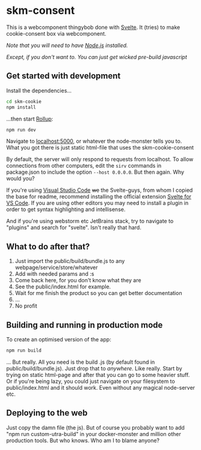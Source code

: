 # skm-consent

This is a webcomponent thingybob done with [Svelte](https://svelte.dev). It (tries) to make cookie-consent box via webcomponent. 


*Note that you will need to have [Node.js](https://nodejs.org) installed.*

*Except, if you don't want to. You can just get wicked pre-build javascript*


## Get started with development

Install the dependencies...

```bash
cd skm-cookie
npm install
```

...then start [Rollup](https://rollupjs.org):

```bash
npm run dev
```

Navigate to [localhost:5000](http://localhost:5000), or whatever the node-monster tells you to. What you got there is just static html-file that uses the skm-cookie-consent 

By default, the server will only respond to requests from localhost. To allow connections from other computers, edit the `sirv` commands in package.json to include the option `--host 0.0.0.0`. But then again. Why would you?

If you're using [Visual Studio Code](https://code.visualstudio.com/) ~~we~~ the Svelte-guys, from whom I copied the base for readme, recommend installing the official extension [Svelte for VS Code](https://marketplace.visualstudio.com/items?itemName=svelte.svelte-vscode). If you are using other editors you may need to install a plugin in order to get syntax highlighting and intellisense.

And if you're using webstorm etc JetBrains stack, try to navigate to "plugins" and search for "svelte". Isn't really that hard.


## What to do after that?

1. Just import the public/build/bundle.js to any webpage/service/store/whatever
2. Add <skm-consent> with needed params and <skm-cookie>:s
3. Come back here, for you don't know what they are
4. See the public/index.html for example.
5. Wait for me finish the product so you can get better documentation
6. ...
7. No profit

## Building and running in production mode

To create an optimised version of the app:

```bash
npm run build
```

... But really. All you need is the build .js (by default found in public/build/bundle.js). Just drop that to _anywhere_. Like really. Start by trying on static html-page and after that you can go to some heavier stuff. Or if you're being lazy, you could just navigate on your filesystem to public/index.html and it should work. Even without any magical node-server etc.


## Deploying to the web

Just copy the damn file (the js). But of course you probably want to add "npm run custom-utra-build" in your docker-monster and million other production tools. But who knows. Who am I to blame anyone? 

